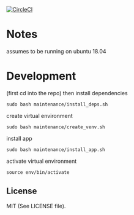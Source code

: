 [![CircleCI](https://circleci.com/gh/terminal-labs/utilities-package.svg?style=svg)](https://circleci.com/gh/terminal-labs/utilities-package)

# Notes

assumes to be running on ubuntu 18.04

# Development

(first cd into the repo) then install dependencies

```
sudo bash maintenance/install_deps.sh
```

create virtual environment

```
sudo bash maintenance/create_venv.sh
```

install app

```
sudo bash maintenance/install_app.sh
```

activate virtual environment

```
source env/bin/activate
```

## License

MIT (See LICENSE file).
